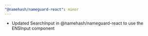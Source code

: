 ```yaml
---
"@namehash/nameguard-react": minor
---
```


- Updated SearchInput in @namehash/nameguard-react to use the ENSInput component
